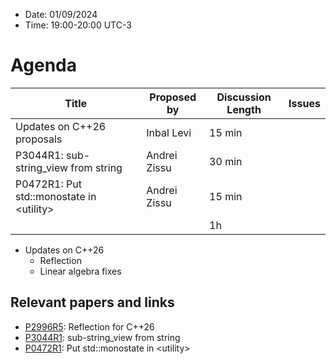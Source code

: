 * Date: 01/09/2024
* Time: 19:00-20:00 UTC-3

# Agenda

| Title | Proposed by | Discussion Length | Issues       |
|----------|-------------|-------------|----------------|
| Updates on C++26 proposals | Inbal Levi | 15 min  |
| P3044R1: sub-string_view from string | Andrei Zissu | 30 min |
| P0472R1: Put std::monostate in \<utility\> | Andrei Zissu | 15 min |
|           |   | 1h     |          |

* Updates on C++26
  * Reflection
  * Linear algebra fixes

## Relevant papers and links
   * [P2996R5](https://wg21.link/P2996R5): Reflection for C++26
   * [P3044R1](https://wg21.link/P3044R1): sub-string_view from string
   * [P0472R1](https://wg21.link/P0472R1): Put std::monostate in \<utility\>
